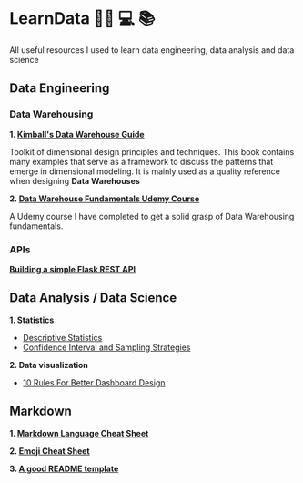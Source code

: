 # LearnData :scientist: :computer: :books:
All useful resources I used to learn data engineering, data analysis and data science

## Data Engineering
### Data Warehousing
**1. [Kimball's Data Warehouse Guide](https://drive.google.com/file/d/1N-1gvleB9G-csHTTwjeQ5Ac_-P3Wr2Cd/view?usp=sharing)**

Toolkit of dimensional design principles and techniques. This book contains many examples that serve as a framework to discuss the patterns that
emerge in dimensional modeling. It is mainly used as a quality reference when designing **Data Warehouses**

**2. [Data Warehouse Fundamentals Udemy Course](https://www.udemy.com/course/data-warehouse-fundamentals-for-beginners/?ranMID=39197&ranEAID=GjbDpcHcs4w&ranSiteID=GjbDpcHcs4w-Z4loChyTwoEeSbWrJLz3Jw&utm_source=aff-campaign&LSNPUBID=GjbDpcHcs4w&utm_medium=udemyads)**

A Udemy course I have completed to get a solid grasp of Data Warehousing fundamentals.

### APIs
**[Building a simple Flask REST API](https://github.com/Abddab/Building-a-Flask-REST-API)**

## Data Analysis / Data Science
**1. Statistics**

- [Descriptive Statistics](DescriptiveStatistics.MD)
- [Confidence Interval and Sampling Strategies]()

**2. Data visualization**
- [10 Rules For Better Dashboard Design](https://uxplanet.org/10-rules-for-better-dashboard-design-ef68189d734c)

## Markdown
**1. [Markdown Language Cheat Sheet](https://www.markdownguide.org/cheat-sheet/)**

**2. [Emoji Cheat Sheet](https://www.markdownguide.org/cheat-sheet/)**

**3. [A good README template](https://gist.github.com/PurpleBooth/109311bb0361f32d87a2#file-readme-template-md)**


